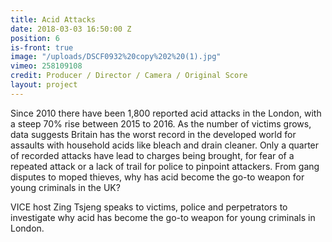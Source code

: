 ```yaml
---
title: Acid Attacks
date: 2018-03-03 16:50:00 Z
position: 6
is-front: true
image: "/uploads/DSCF0932%20copy%202%20(1).jpg"
vimeo: 258109108
credit: Producer / Director / Camera / Original Score
layout: project
---
```


Since 2010 there have been 1,800 reported acid attacks in the London, with a steep 70% rise between 2015 to 2016. As the number of victims grows, data suggests Britain has the worst record in the developed world for assaults with household acids like bleach and drain cleaner. Only a quarter of recorded attacks have lead to charges being brought, for fear of a repeated attack or a lack of trail for police to pinpoint attackers. From gang disputes to moped thieves, why has acid become the go-to weapon for young criminals in the UK? 

VICE host Zing Tsjeng speaks to victims, police and perpetrators to investigate why acid has become the go-to weapon for young criminals in London.